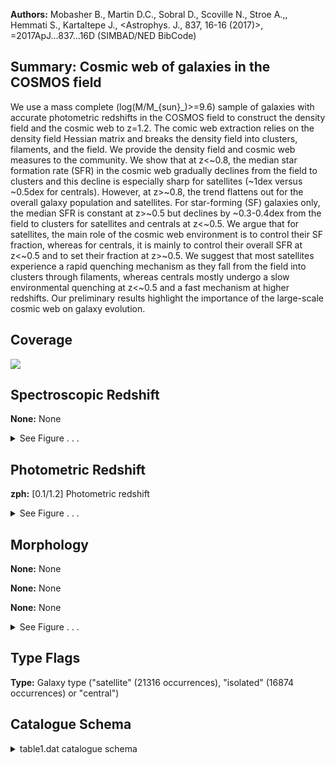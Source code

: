 

**Authors:** Mobasher B., Martin D.C., Sobral D., Scoville N., Stroe A.,, Hemmati S., Kartaltepe J., <Astrophys. J., 837, 16-16 (2017)>, =2017ApJ...837...16D (SIMBAD/NED BibCode)

## Summary: Cosmic web of galaxies in the COSMOS field

We use a mass complete (log(M/M_{sun}_)>=9.6) sample of galaxies with accurate photometric redshifts in the COSMOS field to construct the density field and the cosmic web to z=1.2. The comic web extraction relies on the density field Hessian matrix and breaks the density field into clusters, filaments, and the field. We provide the density field and cosmic web measures to the community. We show that at z<~0.8, the median star formation rate (SFR) in the cosmic web gradually declines from the field to clusters and this decline is especially sharp for satellites (~1dex versus ~0.5dex for centrals). However, at z>~0.8, the trend flattens out for the overall galaxy population and satellites. For star-forming (SF) galaxies only, the median SFR is constant at z>~0.5 but declines by ~0.3-0.4dex from the field to clusters for satellites and centrals at z<~0.5. We argue that for satellites, the main role of the cosmic web environment is to control their SF fraction, whereas for centrals, it is mainly to control their overall SFR at z<~0.5 and to set their fraction at z>~0.5. We suggest that most satellites experience a rapid quenching mechanism as they fall from the field into clusters through filaments, whereas centrals mostly undergo a slow environmental quenching at z<~0.5 and a fast mechanism at higher redshifts. Our preliminary results highlight the importance of the large-scale cosmic web on galaxy evolution.

## Coverage 

 

 
![](https://github.com/joshgithubbin/Lestrade/blob/main/pages/J_ApJ_837_16/im/coverage.png?raw=true)

## Spectroscopic Redshift 



**None:** None 




<details><summary>See Figure . . .</summary>

![](https://github.com/joshgithubbin/Lestrade/blob/main/pages/J_ApJ_837_16/im/ZSP.png?raw=true)

</details>

## Photometric Redshift 



**zph:** [0.1/1.2] Photometric redshift 




<details><summary>See Figure . . .</summary>

![](https://github.com/joshgithubbin/Lestrade/blob/main/pages/J_ApJ_837_16/im//ZPH.png?raw=true)

</details>

## Morphology 



**None:** None 

**None:** None 

**None:** None 




<details><summary>See Figure . . .</summary>

![](https://github.com/joshgithubbin/Lestrade/blob/main/pages/J_ApJ_837_16/im//morphology.png?raw=true)

</details>
                      
## Type Flags 



**Type:** Galaxy type ("satellite" (21316 occurrences), "isolated" (16874 occurrences) or "central")



## Catalogue Schema 



<details>
<summary>table1.dat catalogue schema</summary>

| Bytes   | Format   | Units   | Label      | Explanations                                                                                                                                                                                                                                                                                                                                                                                                                                                                                                                                                                                                                                                                                                                                                                                                    |
|:--------|:---------|:--------|:-----------|:----------------------------------------------------------------------------------------------------------------------------------------------------------------------------------------------------------------------------------------------------------------------------------------------------------------------------------------------------------------------------------------------------------------------------------------------------------------------------------------------------------------------------------------------------------------------------------------------------------------------------------------------------------------------------------------------------------------------------------------------------------------------------------------------------------------|
| 1-  6   | I6       | ---     | COSMOS2015 | Original sequence number in Laigle+ 2016, J/ApJS/224/24                                                                                                                                                                                                                                                                                                                                                                                                                                                                                                                                                                                                                                                                                                                                                         |
| 8- 17   | F10.6    | deg     | RAdeg      | Right Ascension in decimal degrees (J2000)                                                                                                                                                                                                                                                                                                                                                                                                                                                                                                                                                                                                                                                                                                                                                                      |
| 19- 26  | F8.6     | deg     | DEdeg      | Declination in decimal degrees (J2000)                                                                                                                                                                                                                                                                                                                                                                                                                                                                                                                                                                                                                                                                                                                                                                          |
| 28- 33  | F6.4     | ---     | zph        | [0.1/1.2] Photometric redshift                                                                                                                                                                                                                                                                                                                                                                                                                                                                                                                                                                                                                                                                                                                                                                                  |
| 35- 39  | F5.2     | Mpc-2   | Den        | [0.01/93] Density                                                                                                                                                                                                                                                                                                                                                                                                                                                                                                                                                                                                                                                                                                                                                                                               |
| 41- 45  | F5.2     | ---     | Oden       | [0/37.3] Density divided by the median density at each redshift                                                                                                                                                                                                                                                                                                                                                                                                                                                                                                                                                                                                                                                                                                                                                 |
| 47- 54  | F8.6     | ---     | SCl        | [0/0.9] Cluster signal, resemblance of the local geometry to a cluster                                                                                                                                                                                                                                                                                                                                                                                                                                                                                                                                                                                                                                                                                                                                          |
| 56- 63  | F8.6     | ---     | SFil       | [0/0.9] Filament signal, resemblance of the local geometry to a filament                                                                                                                                                                                                                                                                                                                                                                                                                                                                                                                                                                                                                                                                                                                                        |
| 65- 72  | A8       | ---     | CWE        | Cosmic Web Environment (1)                                                                                                                                                                                                                                                                                                                                                                                                                                                                                                                                                                                                                                                                                                                                                                                      |
| 74- 77  | I4       | ---     | Group      | [1/7231]?=-99 Group ID (2)                                                                                                                                                                                                                                                                                                                                                                                                                                                                                                                                                                                                                                                                                                                                                                                      |
| 79- 81  | I3       | ---     | Ngroup     | [2/377]?=-99 Number of members in Group                                                                                                                                                                                                                                                                                                                                                                                                                                                                                                                                                                                                                                                                                                                                                                         |
| 83- 91  | A9       | ---     | Type       | Galaxy type ("satellite" (21316 occurrences), "isolated" (16874 occurrences) or "central")                                                                                                                                                                                                                                                                                                                                                                                                                                                                                                                                                                                                                                                                                                                      |
| 93- 93  | I1       | ---     | Flag       | Flag (1=Objects that are close to the edge or masked area; not used for the analysis) Note (1): "cluster" (4926 occurrences), "filament" (17902 occurrences) or "field" (22593 occurrences)); see Section 3.4. The median density of our sample galaxies in clusters, filaments, and the field is 8.61, 3.09, and 1.53Mpc^-2^, respectively. Note (2): We select the most massive galaxy in each group as a central and the rest as satellites. Galaxies that are not associated with any galaxy group (isolated) are either centrals whose satellites, in principle, are too faint to be detected in our volume-limited sample or they are ejected satellites orbiting beyond their halo's virial radius. We rely on our sample galaxies (our volume-limited-like sample) to identify groups. See section 3.5. |

**Note**: "cluster" (4926 occurrences), "filament" (17902 occurrences) or
          "field" (22593 occurrences)); see Section 3.4.
          The median density of our sample galaxies in clusters, filaments, and
          the field is 8.61, 3.09, and 1.53Mpc^-2^, respectively.
Note (2): We select the most massive galaxy in each group as a central and the
          rest as satellites. Galaxies that are not associated with any galaxy
          group (isolated) are either centrals whose satellites, in principle,
          are too faint to be detected in our volume-limited sample or they are
          ejected satellites orbiting beyond their halo's virial radius. We rely
          on our sample galaxies (our volume-limited-like sample) to identify
          groups. See section 3.5.

</details>

        
        